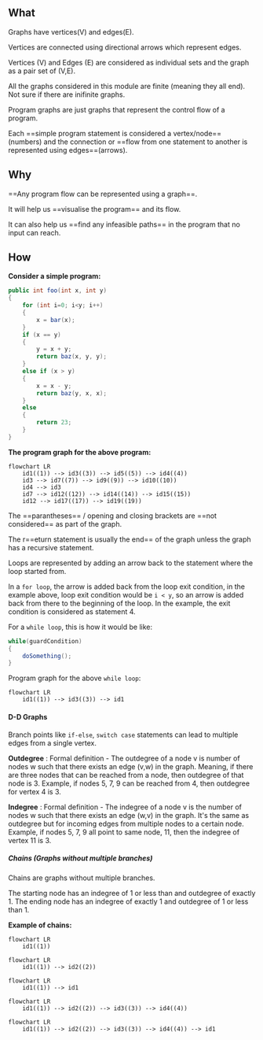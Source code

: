 ## What

Graphs have vertices(V) and edges(E).

Vertices are connected using directional arrows which represent edges.

Vertices (V) and Edges (E) are considered as individual sets and the graph as a pair set of (V,E).

All the graphs considered in this module are finite (meaning they all end). Not sure if there are inifinite graphs.

Program graphs are just graphs that represent the control flow of a program.

Each ==simple program statement is considered a vertex/node== (numbers) and the connection or ==flow from one statement to another is represented using edges==(arrows).

## Why

==Any program flow can be represented using a graph==. 

It will help us ==visualise the program== and its flow. 

It can also help us ==find any infeasible paths== in the program that no input can reach.

## How

**Consider a simple program:**

```Java
public int foo(int x, int y)
{
	for (int i=0; i<y; i++)
	{
		x = bar(x);
	}
	if (x == y)
	{
		y = x + y;
		return baz(x, y, y);
	}
	else if (x > y)
	{
		x = x - y;
		return baz(y, x, x);
	}
	else
	{
		return 23;
	}
}
```

**The program graph for the above program:**

```mermaid
flowchart LR
	id1((1)) --> id3((3)) --> id5((5)) --> id4((4))
	id3 --> id7((7)) --> id9((9)) --> id10((10))
	id4 --> id3
	id7 --> id12((12)) --> id14((14)) --> id15((15))
	id12 --> id17((17)) --> id19((19))
```
The ==parantheses== / opening and closing brackets are ==not considered== as part of the graph. 

The r==eturn statement is usually the end== of the graph unless the graph has a recursive statement.

Loops are represented by adding an arrow back to the statement where the loop started from.

In a `for loop`, the arrow is added back from the loop exit condition, in the example above, loop exit condition would be `i < y`, so an arrow is added back from there to the beginning of the loop. In the example, the exit condition is considered as statement 4.

For a `while loop`, this is how it would be like:

```Java
while(guardCondition)
{
	doSomething();
}
```

Program graph for the above `while loop`:

```mermaid
flowchart LR
	id1((1)) --> id3((3)) --> id1
```

#### D-D Graphs

Branch points like `if-else`, `switch case` statements can lead to multiple edges from a single vertex.

**Outdegree** : Formal definition - The outdegree of a node v is number of nodes w such that there exists an edge (v,w) in the graph.
Meaning, if there are three nodes that can be reached from a node, then outdegree of that node is 3. Example, if nodes 5, 7, 9 can be reached from 4, then outdegree for vertex 4 is 3.

**Indegree** : Formal definition - The indegree of a node v is the number of nodes w such that there exists an edge (w,v) in the graph.
It's the same as outdegree but for incoming edges from multiple nodes to a certain node. Example, if nodes 5, 7, 9 all point to same node, 11, then the indegree of vertex 11 is 3.

##### Chains (Graphs without multiple branches)

Chains are graphs without multiple branches.

The starting node has an indegree of 1 or less than and outdegree of exactly 1.
The ending node has an indegree of exactly 1 and outdegree of 1 or less than 1.

**Example of chains:**
```mermaid
flowchart LR
	id1((1))
```
```mermaid
flowchart LR
	id1((1)) --> id2((2))
```
```mermaid
flowchart LR
	id1((1)) --> id1
```
```mermaid
flowchart LR
	id1((1)) --> id2((2)) --> id3((3)) --> id4((4))
```
```mermaid
flowchart LR
	id1((1)) --> id2((2)) --> id3((3)) --> id4((4)) --> id1
```

